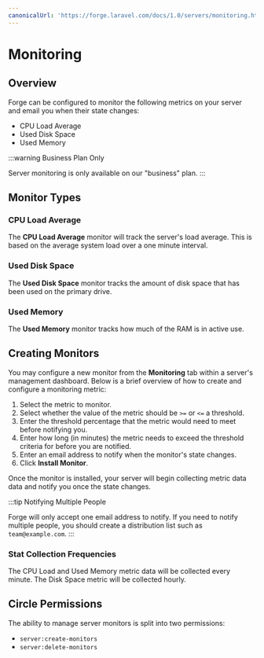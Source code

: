 ```yaml
---
canonicalUrl: 'https://forge.laravel.com/docs/1.0/servers/monitoring.html'
---
```

# Monitoring

## Overview

Forge can be configured to monitor the following metrics on your server and email you when their state changes:

- CPU Load Average
- Used Disk Space
- Used Memory

:::warning Business Plan Only

Server monitoring is only available on our "business" plan.
:::

## Monitor Types

### CPU Load Average

The **CPU Load Average** monitor will track the server's load average. This is based on the average system load over a one minute interval.

### Used Disk Space

The **Used Disk Space** monitor tracks the amount of disk space that has been used on the primary drive.

### Used Memory

The **Used Memory** monitor tracks how much of the RAM is in active use.

## Creating Monitors

You may configure a new monitor from the **Monitoring** tab within a server's management dashboard. Below is a brief overview of how to create and configure a monitoring metric:

1. Select the metric to monitor.
2. Select whether the value of the metric should be `>=` or `<=` a threshold.
3. Enter the threshold percentage that the metric would need to meet before notifying you.
4. Enter how long (in minutes) the metric needs to exceed the threshold criteria for before you are notified.
5. Enter an email address to notify when the monitor's state changes.
6. Click **Install Monitor**.

Once the monitor is installed, your server will begin collecting metric data data and notify you once the state changes.

:::tip Notifying Multiple People

Forge will only accept one email address to notify. If you need to notify multiple people, you should create a distribution list such as `team@example.com`.
:::

### Stat Collection Frequencies

The CPU Load and Used Memory metric data will be collected every minute. The Disk Space metric will be collected hourly.

## Circle Permissions

The ability to manage server monitors is split into two permissions:

- `server:create-monitors`
- `server:delete-monitors`
